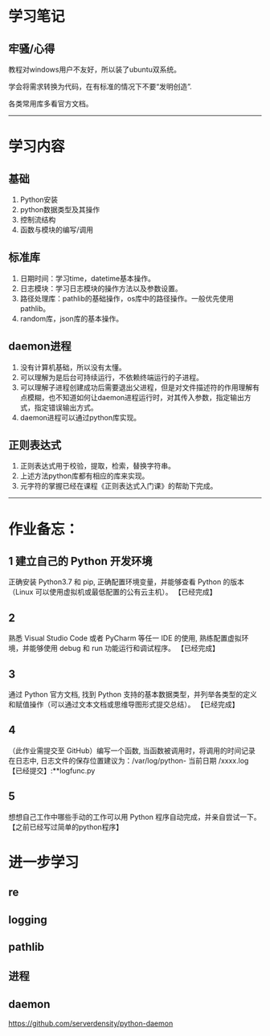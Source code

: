 # 学习笔记
## 牢骚/心得
教程对windows用户不友好，所以装了ubuntu双系统。

学会将需求转换为代码，在有标准的情况下不要“发明创造”.

各类常用库多看官方文档。
***
# 学习内容
## 基础
1. Python安装
2. python数据类型及其操作
3. 控制流结构
4. 函数与模块的编写/调用
## 标准库
1. 日期时间：学习time，datetime基本操作。
2. 日志模块：学习日志模块的操作方法以及参数设置。
3. 路径处理库：pathlib的基础操作，os库中的路径操作。一般优先使用pathlib。
4. random库，json库的基本操作。
## daemon进程
1. 没有计算机基础，所以没有太懂。
2. 可以理解为是后台可持续运行，不依赖终端运行的子进程。
3. 可以理解子进程创建成功后需要退出父进程，但是对文件描述符的作用理解有点模糊，也不知道如何让daemon进程运行时，对其传入参数，指定输出方式，指定错误输出方式。
4. daemon进程可以通过python库实现。
## 正则表达式
1. 正则表达式用于校验，提取，检索，替换字符串。
2. 上述方法python库都有相应的库来实现。
3. 元字符的掌握已经在课程《正则表达式入门课》的帮助下完成。
***
# 作业备忘：
## 1 建立自己的 Python 开发环境
正确安装 Python3.7 和 pip, 正确配置环境变量，并能够查看 Python 的版本（Linux 可以使用虚拟机或最低配置的公有云主机）。
【已经完成】
## 2
熟悉 Visual Studio Code 或者 PyCharm 等任一 IDE 的使用, 熟练配置虚拟环境，并能够使用 debug 和 run 功能运行和调试程序。
【已经完成】
## 3
通过 Python 官方文档, 找到 Python 支持的基本数据类型，并列举各类型的定义和赋值操作（可以通过文本文档或思维导图形式提交总结）。
【已经完成】
## 4
（此作业需提交至 GitHub）编写一个函数, 当函数被调用时，将调用的时间记录在日志中, 日志文件的保存位置建议为：/var/log/python- 当前日期 /xxxx.log
【已经提交】:**logfunc.py
## 5
想想自己工作中哪些手动的工作可以用 Python 程序自动完成，并亲自尝试一下。
【之前已经写过简单的python程序】
# 进一步学习
## re
## logging
## pathlib
## 进程
## daemon
https://github.com/serverdensity/python-daemon